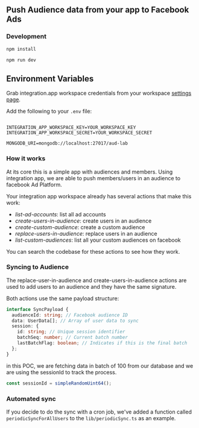 ## Push Audience data from your app to Facebook Ads

### Development

```bash
npm install
```

```bash
npm run dev
```

## Environment Variables

Grab integration.app workspace credentials from your workspace [settings page](https://console.integration.app/w/0/settings/general).

Add the following to your `.env` file:

```

INTEGRATION_APP_WORKSPACE_KEY=YOUR_WORKSPACE_KEY
INTEGRATION_APP_WORKSPACE_SECRET=YOUR_WORKSPACE_SECRET

MONGODB_URI=mongodb://localhost:27017/aud-lab

```

### How it works

At its core this is a simple app with audiences and members. Using integration app, we are able to push members/users in an audience to facebook Ad Platform.

Your integration app workspace already has several actions that make this work:

- _list-ad-accounts_: list all ad accounts
- _create-users-in-audience_: create users in an audience
- _create-custom-audience_: create a custom audience
- _replace-users-in-audience_: replace users in an audience
- _list-custom-audiences_: list all your custom audiences on facebook

You can search the codebase for these actions to see how they work.

### Syncing to Audience

The replace-user-in-audience and create-users-in-audience actions are used to add users to an audience and they have the same signature.

Both actions use the same payload structure:

```typescript
interface SyncPayload {
  audienceId: string; // Facebook audience ID
  data: UserData[]; // Array of user data to sync
  session: {
    id: string; // Unique session identifier
    batchSeq: number; // Current batch number
    lastBatchFlag: boolean; // Indicates if this is the final batch
  };
}
```

in this POC, we are fetching data in batch of 100 from our database and we are using the sessionId to track the process.

```js
const sessionId = simpleRandomUint64();
```

### Automated sync

If you decide to do the sync with a cron job, we've added a function called `periodicSyncForAllUsers` to the `lib/periodicSync.ts` as an example.
